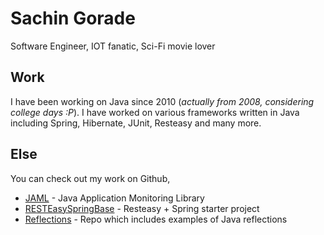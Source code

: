 # Sachin Gorade
Software Engineer, IOT fanatic, Sci-Fi movie lover

## Work
I have been working on Java since 2010 (_actually from 2008, considering college days :P_). I have worked on various frameworks written in Java including Spring, Hibernate, JUnit, Resteasy and many more.

## Else
You can check out my work on Github,
- [JAML](http://sachingorade.com/jaml) - Java Application Monitoring Library
- [RESTEasySpringBase](https://github.com/sachingorade/RESTEasySpringBase) - Resteasy + Spring starter project
- [Reflections](https://github.com/sachingorade/Reflections) - Repo which includes examples of Java reflections
